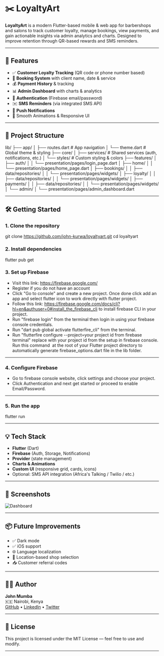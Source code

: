 # ✂️ LoyaltyArt

**LoyaltyArt** is a modern Flutter-based mobile & web app for barbershops and salons to track customer loyalty, manage bookings, view payments, and gain actionable insights via admin analytics and charts. Designed to improve retention through QR-based rewards and SMS reminders.

---

## 🚀 Features

- ✅ **Customer Loyalty Tracking** (QR code or phone number based)
- 📆 **Booking System** with client name, date & service
- 💰 **Payment History** & tracking
- 📊 **Admin Dashboard** with charts & analytics
- 🔐 **Authentication** (Firebase email/password)
- ✉️ **SMS Reminders** (via integrated SMS API)
- 🔔 **Push Notifications**
- 🎨 Smooth Animations & Responsive UI

---

## 📁 Project Structure

lib/
├── app/
│   ├── routes.dart           # App navigation
│   └── theme.dart            # Global theme & styling
├── core/
│   ├── services/             # Shared services (auth, notifications, etc.)
│   └── styles/               # Custom styling & colors
├── features/
│   ├── auth/
│   │   └── presentation/pages/login_page.dart
│   ├── home/
│   │   └── presentation/pages/home_page.dart
│   ├── bookings/
│   │   ├── data/repositories/
│   │   └── presentation/pages/widgets/
│   ├── loyalty/
│   │   ├── data/repositories/
│   │   └── presentation/pages/widgets/
│   ├── payments/
│   │   ├── data/repositories/
│   │   └── presentation/pages/widgets/
│   └── admin/
│       └── presentation/pages/admin_dashboard.dart

---

## 🛠️ Getting Started

### 1. Clone the repository
git clone https://github.com/john-kurwa/loyaltyart.git
cd loyaltyart

### 2. Install dependencies

flutter pub get

### 3. Set up Firebase
- Visit this link: https://firebase.google.com/
- Register if you do not have an account
- Click "Go to console" and create a new project. Once done click add an app and select flutter icon to work directly with flutter project.
- Follow this link: https://firebase.google.com/docs/cli?hl=en&authuser=0#install_the_firebase_cli to install firebase CLI in your project.
- Run "firebase login" from the terminal then login in using your firebase console credentials.
- Run "dart pub global activate flutterfire_cli" from the terminal.
- Run "flutterfire configure --project=your project id from firebase terminal" replace with your project id from the setup in firebase console. Run this command  at the root of your       Flutter project directory to automatically generate firebase_options.dart file in the lib folder. 
---

### 4. Configure Firebase

- Go to firebase console website, click settings and choose your project.
- Click Authentication and next get started or proceed to enable Email/Password.

---

### 5. Run the app

flutter run

---

## 💡 Tech Stack

- **Flutter** (Dart)
- **Firebase** (Auth, Storage, Notifications)
- **Provider** (state management)
- **Charts & Animations**
- **Custom UI** (responsive grid, cards, icons)
- Optional: SMS API integration (Africa's Talking / Twilio / etc.)

---

## 📸 Screenshots

![Dashboard](assets/screens/dashboard.png)

---

## 📦 Future Improvements

- ✅ Dark mode
- ✅ iOS support
- 🌐 Language localization
- 📍 Location-based shop selection
- 📥 Customer referral codes

---

## 👨‍💻 Author

**John Mumba**  
🇰🇪 Nairobi, Kenya  
[GitHub](https://github.com/john-mumba) • [LinkedIn](https://linkedin.com/in/john-mumba) • [Twitter](https://twitter.com/your_handle)

---

## 📝 License

This project is licensed under the MIT License — feel free to use and modify.

---



